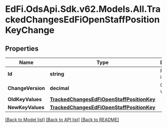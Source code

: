 # EdFi.OdsApi.Sdk.v62.Models.All.TrackedChangesEdFiOpenStaffPositionKeyChange

## Properties

Name | Type | Description | Notes
------------ | ------------- | ------------- | -------------
**Id** | **string** | Resource identifier | [optional] 
**ChangeVersion** | **decimal** | Change version | [optional] 
**OldKeyValues** | [**TrackedChangesEdFiOpenStaffPositionKey**](TrackedChangesEdFiOpenStaffPositionKey.md) |  | [optional] 
**NewKeyValues** | [**TrackedChangesEdFiOpenStaffPositionKey**](TrackedChangesEdFiOpenStaffPositionKey.md) |  | [optional] 

[[Back to Model list]](../README.md#documentation-for-models) [[Back to API list]](../README.md#documentation-for-api-endpoints) [[Back to README]](../README.md)

